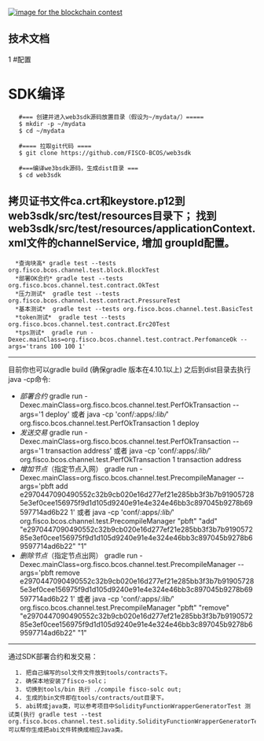 [![image for the blockchain contest](https://github.com/FISCO-BCOS/FISCO-BCOS/blob/master/doc/imgs/application_contest.png "点击图片报名")](https://con.geekbang.org/)

## 技术文档

1 #配置
# SDK编译

       #=== 创建并进入web3sdk源码放置目录（假设为~/mydata/）=====
       $ mkdir -p ~/mydata
       $ cd ~/mydata

       #==== 拉取git代码 ====
       $ git clone https://github.com/FISCO-BCOS/web3sdk

       #===编译we3bsdk源码，生成dist目录 ===
       $ cd web3sdk

 拷贝证书文件ca.crt和keystore.p12到web3sdk/src/test/resources目录下；
找到 web3sdk/src/test/resources/applicationContext.xml文件的channelService,
增加<property name="groupId" value="1" /> groupId配置。
 ---
      *查询块高* gradle test --tests  org.fisco.bcos.channel.test.block.BlockTest
      *部署OK合约* gradle test --tests  org.fisco.bcos.channel.test.contract.OkTest
      *压力测试*  gradle test --tests  org.fisco.bcos.channel.test.contract.PressureTest
      *基本测试*  gradle test --tests org.fisco.bcos.channel.test.BasicTest
      *token测试*  gradle test --tests org.fisco.bcos.channel.test.contract.Erc20Test
      *tps测试*  gradle run -Dexec.mainClass=org.fisco.bcos.channel.test.contract.PerfomanceOk --args='trans 100 100 1'

---
  目前你也可以gradle build (确保gradle 版本在4.10.1以上) 之后到dist目录去执行java -cp命令:
- *部署合约*
            gradle run -Dexec.mainClass=org.fisco.bcos.channel.test.PerfOkTransaction --args='1 deploy'
           或者 java -cp 'conf/:apps/*:lib/*' org.fisco.bcos.channel.test.PerfOkTransaction 1 deploy
- *发送交易*
             gradle run -Dexec.mainClass=org.fisco.bcos.channel.test.PerfOkTransaction --args='1 transaction address'
            或者 java -cp 'conf/:apps/*:lib/*' org.fisco.bcos.channel.test.PerfOkTransaction 1 transaction address
- *增加节点*（指定节点入网）
            gradle run -Dexec.mainClass=org.fisco.bcos.channel.test.PrecompileManager --args='pbft add e2970447090490552c32b9cb020e16d277ef21e285bb3f3b7b919057285e3ef0cee156975f9d1d105d9240e91e4e324e46bb3c897045b9278b69597714ad6b22 1'
            或者 java -cp 'conf/:apps/*:lib/*' org.fisco.bcos.channel.test.PrecompileManager "pbft" "add" "e2970447090490552c32b9cb020e16d277ef21e285bb3f3b7b919057285e3ef0cee156975f9d1d105d9240e91e4e324e46bb3c897045b9278b69597714ad6b22" "1"
- *删除节点*（指定节点出网）
            gradle run -Dexec.mainClass=org.fisco.bcos.channel.test.PrecompileManager --args='pbft remove e2970447090490552c32b9cb020e16d277ef21e285bb3f3b7b919057285e3ef0cee156975f9d1d105d9240e91e4e324e46bb3c897045b9278b69597714ad6b22 1'
           或者 java -cp 'conf/:apps/*:lib/*' org.fisco.bcos.channel.test.PrecompileManager "pbft" "remove" "e2970447090490552c32b9cb020e16d277ef21e285bb3f3b7b919057285e3ef0cee156975f9d1d105d9240e91e4e324e46bb3c897045b9278b69597714ad6b22" "1"
---

 通过SDK部署合约和发交易：

      1. 把自己编写的sol文件文件放到tools/contracts下。
      2. 确保本地安装了fisco-solc；
      3. 切换到tools/bin 执行 ./compile fisco-solc out;
      4. 生成的bin文件即在tools/contracts/out目录下。
      5. abi转成java类，可以参考项目中SolidityFunctionWrapperGeneratorTest 测试类(执行 gradle test --test org.fisco.bcos.channel.test.solidity.SolidityFunctionWrapperGeneratorTest.generateClassFromABIForGreeter)可以帮你生成把abi文件转换成相应Java类。
